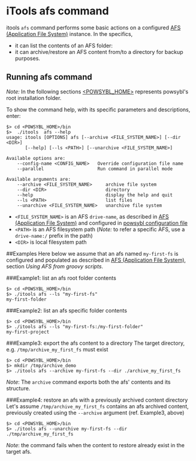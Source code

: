 # iTools afs command

itools `afs` command performs some basic actions on a configured [AFS (Application File System)](../../afs/README.md) instance. In the specifics,
- it can list the contents of an AFS folder:
- it can archive/restore an AFS content from/to a directory for backup purposes.

## Running afs command 
*Note:* In the following sections [\<POWSYBL_HOME\>](../configuration/directoryList.md) represents powsybl's root installation folder.

To show the command help, with its specific parameters and descriptions, enter:

```shell
$> cd <POWSYBL_HOME>/bin
$>  ./itools  afs --help
usage: itools [OPTIONS] afs [--archive <FILE_SYSTEM_NAME>] [--dir <DIR>]
       [--help] [--ls <PATH>] [--unarchive <FILE_SYSTEM_NAME>]

Available options are:
    --config-name <CONFIG_NAME>   Override configuration file name
    --parallel                    Run command in parallel mode

Available arguments are:
    --archive <FILE_SYSTEM_NAME>     archive file system
    --dir <DIR>                      directory
    --help                           display the help and quit
    --ls <PATH>                      list files
    --unarchive <FILE_SYSTEM_NAME>   unarchive file system

```

- `<FILE_SYSTEM_NAME>` is an AFS `drive-name`, as described in [AFS (Application File System)](../../afs/README.md) and configured in  [powsybl configuration file](../configuration/configuration.md)
- `<PATH>` is an AFS filesystem path (*Note:* to refer a specific AFS, use a  `drive-name:/` prefix in the path)
- `<DIR>` is local filesystem path

##Examples
Here below we assume that an afs named `my-first-fs` is configured and populated as described in [AFS (Application File System)](../../afs/README.md), section *Using AFS from groovy scripts*.

###Example1: list an afs root folder contents
```shell
$> cd <POWSYBL_HOME>/bin
$> ./itools afs --ls "my-first-fs"
my-first-folder
```

###Example2: list an afs specific folder contents
```shell
$> cd <POWSYBL_HOME>/bin
$> ./itools afs --ls "my-first-fs:/my-first-folder"
my-first-project
```

###Example3: export the afs content to a directory
The target directory, e.g. `/tmp/archive_my_first_fs` must exist

```shell 
$> cd <POWSYBL_HOME>/bin
$> mkdir /tmp/archive_demo
$> ./itools afs --archive my-first-fs --dir ./archive_my_first_fs
```
*Note*: The `archive` command exports both the afs' contents and its structure. 

###Example4: restore an afs with a previously archived content directory
Let's assume `/tmp/archive_my_first_fs` contains an afs archived content, previously created using the `--archive` argument (ref. Example3, above)
```shell 
$> cd <POWSYBL_HOME>/bin
$> ./itools afs --unarchive my-first-fs --dir ./tmp/archive_my_first_fs
```
*Note*: the command fails when the content to restore already exist in the target afs.

